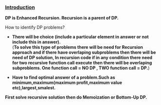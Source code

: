 ### [Introduction](https://www.youtube.com/watch?v=nqowUJzG-iM&list=PL_z_8CaSLPWekqhdCPmFohncHwz8TY2Go&index=1&t=3s)   
**DP is Enhanced Recursion. Recursion is a parent of DP.**  

How to identify DP problems?   
* **There will be choice (include a particular element in answer or not include this in answer).**   
(**To solve this type of problems there will be need for Recursion approach and if there have overlaping subproblems then there will be need of DP solution, In recursion code if in any condition there need for two recursive function call execute then there will be overlaping subproblems. One function call = NO DP , TWO function call = DP.**)

* **Have to find optimal answer of a problem.Such as minimum,maximum(maximum profit,maximum value etc),largest,smalest.**    

**First solve recursive solution then do Memoization or Bottom-Up DP.**   
